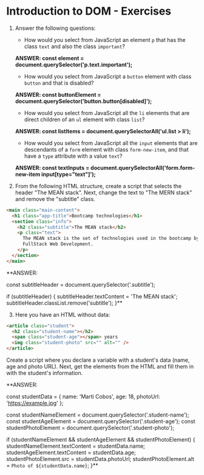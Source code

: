# Introduction to DOM - Exercises

1. Answer the following questions:

   - How would you select from JavaScript an element `p` that has the class `text` and also the class `important`?

    **ANSWER: const element = document.querySelector('p.text.important');**

   - How would you select from JavaScript a `button` element with class `button` and that is disabled?

    **ANSWER: const buttonElement = document.querySelector('button.button[disabled]');**

   - How would you select from JavaScript all the `li` elements that are direct children of an `ul` element with class `list`?

    **ANSWER: const listItems = document.querySelectorAll('ul.list > li');**

   - How would you select from JavaScript all the `input` elements that are descendants of a `form` element with class `form-new-item`, and that have a `type` attribute with a value `text`?

    **ANSWER: const textInputs = document.querySelectorAll('form.form-new-item input[type="text"]');**





2. From the following HTML structure, create a script that selects the header "The MEAN stack". Next, change the text to "The MERN stack" and remove the "subtitle" class.


```html
<main class="main-content">
  <h1 class="app-title">Bootcamp technologies</h1>
  <section class="info">
    <h2 class="subtitle">The MEAN stack</h2>
    <p class="text">
      The MEAN stack is the set of technologies used in the bootcamp by
      FullStack Web Development.
    </p>
  </section>
</main>
```

**ANSWER: 


const subtitleHeader = document.querySelector('.subtitle');

if (subtitleHeader) {
  subtitleHeader.textContent = 'The MEAN stack';
  subtitleHeader.classList.remove('subtitle');
}**






3. Here you have an HTML without data:

```html
<article class="student">
  <h2 class="student-name"></h2>
  <span class="student-age"></span> years
  <img class="student-photo" src="" alt="" />
</article>
```

Create a script where you declare a variable with a student's data
(name, age and photo URL). Next, get the elements from the HTML
and fill them in with the student's information.


**ANSWER:

const studentData = {
  name: 'Martí Cobos',
  age: 18,
  photoUrl: 'https://example.jpg'
};

const studentNameElement = document.querySelector('.student-name');
const studentAgeElement = document.querySelector('.student-age');
const studentPhotoElement = document.querySelector('.student-photo');

if (studentNameElement && studentAgeElement && studentPhotoElement) {
  studentNameElement.textContent = studentData.name;
  studentAgeElement.textContent = studentData.age;
  studentPhotoElement.src = studentData.photoUrl;
  studentPhotoElement.alt = `Photo of ${studentData.name}`;
}**